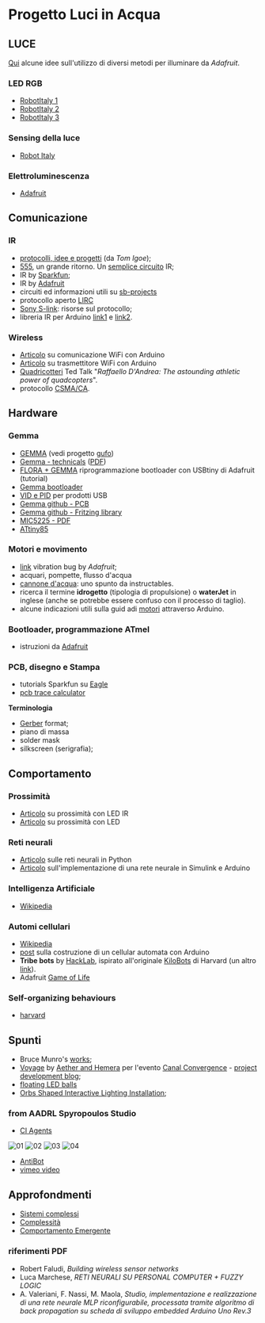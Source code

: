 # Progetto Luci in Acqua
 
## LUCE

[Qui](https://learn.adafruit.com/lets-put-leds-in-things/soldering?view=all) alcune idee sull'utilizzo di diversi metodi per illuminare da _Adafruit_.

### LED RGB

* [RobotItaly 1](http://www.gioblu.com/tutorials/sensori/59-sensore-prossimita-led)
* [RobotItaly 2](http://www.robot-italy.com/en/neopixel-jewel-7-x-ws2812-5050-rgb-led-with-integrated-drivers.html)
* [RobotItaly 3](http://www.robot-italy.com/en/2549-addressable-rgb-60-led-strip-5v-1m-ws2812b.html)

### Sensing della luce

* [Robot Italy](http://www.robot-italy.com/it/catalogsearch/result/?q=TCS34725)

### Elettroluminescenza

* [Adafruit](https://learn.adafruit.com/el-wire/soldering-to-el-wire)

## Comunicazione

### IR

* [protocolli, idee e progetti](http://www.epanorama.net/links/irremote.html) (da _Tom Igoe_);
* [555](http://www.robotroom.com/Infrared555.html), un grande ritorno. Un [semplice circuito](http://www.reconnsworld.com/ir_ultrasonic_basicirdetectemit.html) IR;
* IR by [Sparkfun](https://learn.sparkfun.com/tutorials/ir-communication);
* IR by [Adafruit](https://learn.adafruit.com/ir-sensor/overview)
* circuiti ed informazioni utili su [sb-projects](http://www.sbprojects.com/knowledge/ir/index.php)
* protocollo aperto [LIRC](http://www.lirc.org/)
* [Sony S-link](http://www.brian-patti.com/s-link/): risorse sul protocollo;
* libreria IR per Arduino [link1](https://github.com/z3t0/Arduino-IRremote) e [link2](http://z3t0.github.io/Arduino-IRremote/).

### Wireless

* [Articolo](http://ismanettoneblog.altervista.org/blog/lezione-12-comunicazioni-wireless-low-cost-arduino/?doing_wp_cron=1484755254.4665460586547851562500) su comunicazione WiFi con Arduino 
* [Articolo](http://pezzato.net/2013/07/arduino-wireless-economico-con-nrf24l01-plus.html) su trasmettitore WiFi con Arduino 
* [Quadricotteri](http://www.ted.com/talks/raffaello_d_andrea_the_astounding_athletic_power_of_quadcopters) Ted Talk "_Raffaello D'Andrea: The astounding athletic power of quadcopters_".
* protocollo [CSMA/CA](https://it.wikipedia.org/wiki/CSMA/CA).

## Hardware

### Gemma
* [GEMMA](https://www.adafruit.com/gemma) (vedi progetto [gufo](https://learn.adafruit.com/chirping-plush-owl-toy?embeds=allow))
* [Gemma - technicals](https://learn.adafruit.com/introducing-gemma/downloads) ([PDF](https://cdn-learn.adafruit.com/downloads/pdf/introducing-gemma.pdf))
* [FLORA + GEMMA](https://learn.adafruit.com/flora-and-gemma-isp) riprogrammazione bootloader con USBtiny di Adafruit (tutorial)
* [Gemma bootloader](https://github.com/adafruit/Adafruit-Trinket-Gemma-Bootloader)
* [VID e PID](http://www.usb.org/developers/vendor/) per prodotti USB
* [Gemma github - PCB](https://github.com/adafruit/Adafruit-Gemma-PCB)
* [Gemma github - Fritzing library](https://github.com/adafruit/Fritzing-Library)
* [MIC5225 - PDF](https://cdn-learn.adafruit.com/assets/assets/000/010/775/original/mic5225.pdf)
* [ATtiny85](http://www.atmel.com/devices/attiny85.aspx)

### Motori e movimento

* [link](https://learn.adafruit.com/vibro-bugz/materials?view=all) vibration bug by _Adafruit_;
* acquari, pompette, flusso d'acqua
* [cannone d'acqua](http://www.instructables.com/id/Squirt/): uno spunto da instructables.
* ricerca il termine **idrogetto** (tipologia di propulsione) o **waterJet** in inglese (anche se potrebbe essere confuso con il processo di taglio).
* alcune indicazioni utili sulla guid adi [motori](http://www.thebox.myzen.co.uk/Workshop/Motors_1.html) attraverso Arduino.

### Bootloader, programmazione ATmel
* istruzioni da [Adafruit](https://learn.adafruit.com/usbtinyisp?view=all)

### PCB, disegno e Stampa
* tutorials Sparkfun su [Eagle](https://www.sparkfun.com/search/results?term=eagle)
* [pcb trace calculator](http://circuitcalculator.com/wordpress/2006/01/31/pcb-trace-width-calculator/)

**Terminologia**

* [Gerber](https://en.wikipedia.org/wiki/Gerber_format) format;
* piano di massa
* solder mask
* silkscreen (serigrafia);

## Comportamento

### Prossimità

* [Articolo](http://www.gioblu.com/tutorials/sensori/176-sensore-ir-led-arduino-processing) su prossimità con LED IR
* [Articolo](http://www.gioblu.com/tutorials/sensori/59-sensore-prossimita-led) su prossimità con LED

### Reti neurali

* [Articolo](http://digitaljunky.io/playing-around-with-neural-networks-python-version/) sulle reti neurali in Python
* [Articolo](http://it.emcelettronica.com/?s=rete) sull'implementazione di una rete neurale in Simulink e Arduino

### Intelligenza Artificiale

* [Wikipedia](https://it.wikipedia.org/wiki/Intelligenza_artificiale)

### Automi cellulari

* [Wikipedia](https://it.wikipedia.org/wiki/Automa_cellulare)
* [post](https://blog.arduino.cc/2016/03/07/an-arduino-based-cellular-automata-with-oled-monitor/) sulla costruzione di un cellular automata con Arduino
* **Tribe bots** by [HackLab](http://dev.hacklabterni.org/projects/tribebot), ispirato all'originale [KiloBots](http://www.eecs.harvard.edu/ssr/projects/progSA/kilobot.html) di Harvard (un altro [link](https://www.kilobotics.com/)).
* Adafruit [Game of Life](https://learn.adafruit.com/game-of-life/preparation?embeds=allow&view=all)

### Self-organizing behaviours

* [harvard](http://www.eecs.harvard.edu/ssr/publications/)

## Spunti

* Bruce Munro's [works](http://www.brucemunro.co.uk/work/installations/);
* [Voyage](http://www.scottsdalepublicart.org/temporary-art/voyage) by [Aether and Hemera](http://www.aether-hemera.com/) per l'evento [Canal Convergence](http://scottsdalepublicart.org/events/canal-convergence-water-art-light-cycle-2#artists) - [project development blog](http://www.aether-hemera.com/Blog/2012/12/19?Id=Voyage__a_journey_into_imagination);
* [floating LED balls](http://www.catinwater.com/2012/09/04/100000-led-balls-floating-down-a-river-in-japan/)
* [Orbs Shaped Interactive Lighting Installation](http://forum.xcitefun.net/orbs-shaped-interactive-lighting-installation-t53441.html);

### from AADRL Spyropoulos Studio
* [CI Agents](http://drl.aaschool.ac.uk/portfolio/c-i-agents-2/)

![01](http://drl.aaschool.ac.uk/wp-content/uploads/2013/06/04-CIAgents.jpg)
![02](http://drl.aaschool.ac.uk/portfolio/c-i-agents-2/)
![03](http://drl.aaschool.ac.uk/wp-content/uploads/2013/06/01-CIAgents.jpg)
![04](http://drl.aaschool.ac.uk/wp-content/uploads/2013/06/05-CIAgents.jpg)

* [AntiBot](http://drl.aaschool.ac.uk/portfolio/anti-bot/)
* [vimeo video](https://vimeo.com/134977004)

## Approfondmenti

* [Sistemi complessi](https://it.wikipedia.org/wiki/Sistema_complesso)
* [Complessità](https://it.wikipedia.org/wiki/Epistemologia_della_complessit%C3%A0)
* [Comportamento Emergente](https://it.wikipedia.org/wiki/Comportamento_emergente)

### riferimenti PDF

* Robert Faludi, *Building wireless sensor networks*
* Luca Marchese, *RETI NEURALI SU PERSONAL COMPUTER + FUZZY LOGIC*
* A. Valeriani, F. Nassi, M. Maola, *Studio, implementazione e realizzazione di una rete neurale MLP riconfigurabile, processata tramite algoritmo di back propagation su scheda di sviluppo embedded Arduino Uno Rev.3*


